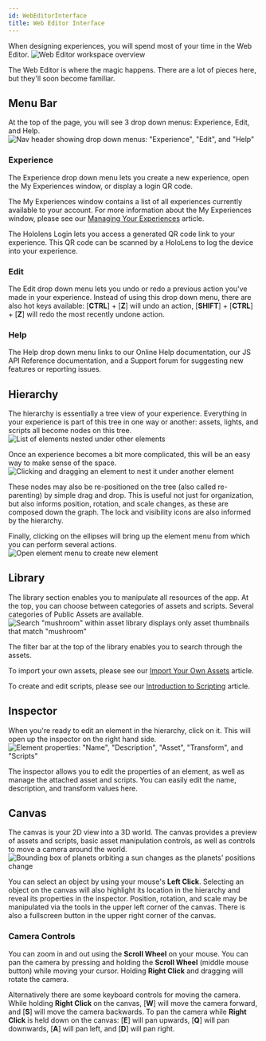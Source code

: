 ```yaml
---
id: WebEditorInterface
title: Web Editor Interface
---
```


When designing experiences, you will spend most of your time in the Web Editor.
![Web Editor workspace overview](/img/product/editor/Workspace.gif)

The Web Editor is where the magic happens. There are a lot of pieces here, but they'll soon become familiar.


## Menu Bar
At the top of the page, you will see 3 drop down menus: Experience, Edit, and Help.
![Nav header showing drop down menus: "Experience", "Edit", and "Help"](/img/product/editor/MenuBar.gif)

### Experience
The Experience drop down menu lets you create a new experience, open the My Experiences window, or display a login QR code. 

The My Experiences window contains a list of all experiences currently available to your account. For more information about the My Experiences window, please see our [Managing Your Experiences](/docs/WebEditorBasics/ManagingYourExperiences) article.

The Hololens Login lets you access a generated QR code link to your experience. This QR code can be scanned by a HoloLens to log the device into your experience. 

### Edit
The Edit drop down menu lets you undo or redo a previous action you've made in your experience. Instead of using this drop down menu, there are also hot keys available: [**CTRL**] + [**Z**] will undo an action, [**SHIFT**] + [**CTRL**] + [**Z**] will redo the most recently undone action.

### Help
The Help drop down menu links to our Online Help documentation, our JS API Reference documentation, and a Support forum for suggesting new features or reporting issues.


## Hierarchy
The hierarchy is essentially a tree view of your experience. Everything in your experience is part of this tree in one way or another: assets, lights, and scripts all become nodes on this tree.
![List of elements nested under other elements](/img/product/editor/Hierarchy.gif)

Once an experience becomes a bit more complicated, this will be an easy way to make sense of the space.
![Clicking and dragging an element to nest it under another element](/img/product/editor/Hierarchy_Reparent.gif)

These nodes may also be re-positioned on the tree (also called re-parenting) by simple drag and drop. This is useful not just for organization, but also informs position, rotation, and scale changes, as these are composed down the graph. The lock and visibility icons are also informed by the hierarchy.

Finally, clicking on the ellipses will bring up the element menu from which you can perform several actions.
![Open element menu to create new element](/img/product/editor/Hierarchy_CreateAssetElement.gif)


## Library
The library section enables you to manipulate all resources of the app. At the top, you can choose between categories of assets and scripts. Several categories of Public Assets are available.
![Search "mushroom" within asset library displays only asset thumbnails that match "mushroom"](/img/product/editor/Library.gif)


The filter bar at the top of the library enables you to search through the assets.

To import your own assets, please see our [Import Your Own Assets](/docs/Assets/ImportYourOwnAssets) article.

To create and edit scripts, please see our [Introduction to Scripting](/docs/Scripting/IntroductionToScripting) article.


## Inspector
When you're ready to edit an element in the hierarchy, click on it. This will open up the inspector on the right hand side.
![Element properties: "Name", "Description", "Asset", "Transform", and "Scripts" ](/img/product/editor/Inspector.png)

The inspector allows you to edit the properties of an element, as well as manage the attached asset and scripts. You can easily edit the name, description, and transform values here.


## Canvas
The canvas is your 2D view into a 3D world. The canvas provides a preview of assets and scripts, basic asset manipulation controls, as well as controls to move a camera around the world.
![Bounding box of planets orbiting a sun changes as the planets' positions change](/img/product/editor/Canvas.gif)

You can select an object by using your mouse's **Left Click**. Selecting an object on the canvas will also highlight its location in the hierarchy and reveal its properties in the inspector. Position, rotation, and scale may be manipulated via the tools in the upper left corner of the canvas. There is also a fullscreen button in the upper right corner of the canvas.

### Camera Controls
You can zoom in and out using the **Scroll Wheel** on your mouse. You can pan the camera by pressing and holding the **Scroll Wheel** (middle mouse button) while moving your cursor. Holding **Right Click** and dragging will rotate the camera.

Alternatively there are some keyboard controls for moving the camera. While holding **Right Click** on the canvas, [**W**] will move the camera forward, and [**S**] will move the camera backwards. To pan the camera while **Right Click** is held down on the canvas: [**E**] will pan upwards, [**Q**] will pan downwards, [**A**] will pan left, and [**D**] will pan right.
